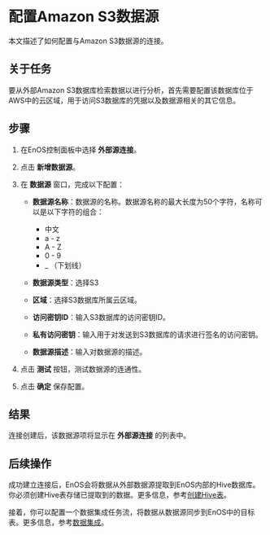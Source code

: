 # 配置Amazon S3数据源

本文描述了如何配置与Amazon S3数据源的连接。


## 关于任务<description>

要从外部Amazon S3数据库检索数据以进行分析，首先需要配置该数据库位于AWS中的云区域，用于访问S3数据库的凭据以及数据源相关的其它信息。

## 步骤<procedure>

1. 在EnOS控制面板中选择 **外部源连接**。

2. 点击 **新增数据源**。

3. 在 **数据源** 窗口，完成以下配置：

   - **数据源名称**：数据源的名称。数据源名称的最大长度为50个字符，名称可以是以下字符的组合：
     - 中文
     - a - z
     - A - Z
     - 0 - 9
     - _ （下划线）

   - **数据源类型**：选择S3
   - **区域**：选择S3数据库所属云区域。
   - **访问密钥ID**：输入S3数据库的访问密钥ID。
   - **私有访问密钥**：输入用于对发送到S3数据库的请求进行签名的访问密钥。
   - **数据源描述**：输入对数据源的描述。

4. 点击 **测试** 按钮，测试数据源的连通性。

5. 点击 **确定** 保存配置。

## 结果<result>

连接创建后，该数据源项将显示在 **外部源连接** 的列表中。


## 后续操作<followup>

成功建立连接后，EnOS会将数据从外部数据源提取到EnOS内部的Hive数据库。你必须创建Hive表存储已提取到的数据。更多信息，参考[创建Hive表](/docs/offline-data/zh_CN/latest/data_explorer/creating_hivetable.html)。

接着，你可以配置一个数据集成任务流，将数据从数据源同步到EnOS中的目标表。更多信息，参考[数据集成](../data_integration/index)。
